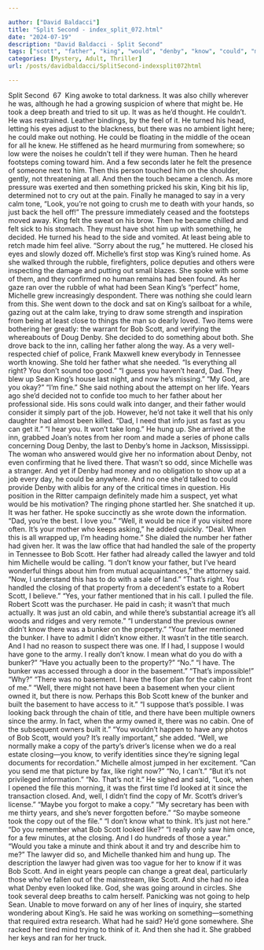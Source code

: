 ```yaml
---

author: ["David Baldacci"]
title: "Split Second - index_split_072.html"
date: "2024-07-19"
description: "David Baldacci - Split Second"
tags: ["scott", "father", "king", "would", "denby", "know", "could", "michelle", "bob", "said", "well", "bunker", "heard", "since", "like", "took", "make", "nothing", "knew", "felt", "something", "calm", "going", "back", "decided"]
categories: [Mystery, Adult, Thriller]
url: /posts/davidbaldacci/SplitSecond-indexsplit072html

---
```



Split Second
		 67 
King awoke to total darkness. It was also chilly wherever he was, although he had a growing suspicion of where that might be. He took a deep breath and tried to sit up. It was as he’d thought. He couldn’t. He was restrained. Leather bindings, by the feel of it. He turned his head, letting his eyes adjust to the blackness, but there was no ambient light here; he could make out nothing. He could be floating in the middle of the ocean for all he knew. He stiffened as he heard murmuring from somewhere; so low were the noises he couldn’t tell if they were human. Then he heard footsteps coming toward him. And a few seconds later he felt the presence of someone next to him. Then this person touched him on the shoulder, gently, not threatening at all. And then the touch became a clench. As more pressure was exerted and then something pricked his skin, King bit his lip, determined not to cry out at the pain.
Finally he managed to say in a very calm tone, “Look, you’re not going to crush me to death with your hands, so just back the hell off!”
The pressure immediately ceased and the footsteps moved away. King felt the sweat on his brow. Then he became chilled and felt sick to his stomach. They must have shot him up with something, he decided. He turned his head to the side and vomited.
At least being able to retch made him feel alive. “Sorry about the rug,” he muttered. He closed his eyes and slowly dozed off.
Michelle’s first stop was King’s ruined home. As she walked through the rubble, firefighters, police deputies and others were inspecting the damage and putting out small blazes. She spoke with some of them, and they confirmed no human remains had been found. As her gaze ran over the rubble of what had been Sean King’s “perfect” home, Michelle grew increasingly despondent. There was nothing she could learn from this. She went down to the dock and sat on King’s sailboat for a while, gazing out at the calm lake, trying to draw some strength and inspiration from being at least close to things the man so dearly loved.
Two items were bothering her greatly: the warrant for Bob Scott, and verifying the whereabouts of Doug Denby. She decided to do something about both. She drove back to the inn, calling her father along the way. As a very well-respected chief of police, Frank Maxwell knew everybody in Tennessee worth knowing. She told her father what she needed.
“Is everything all right? You don’t sound too good.”
“I guess you haven’t heard, Dad. They blew up Sean King’s house last night, and now he’s missing.”
“My God, are you okay?”
“I’m fine.” She said nothing about the attempt on her life. Years ago she’d decided not to confide too much to her father about her professional side. His sons could walk into danger, and their father would consider it simply part of the job. However, he’d not take it well that his only daughter had almost been killed. “Dad, I need that info just as fast as you can get it.”
“I hear you. It won’t take long.” He hung up.
She arrived at the inn, grabbed Joan’s notes from her room and made a series of phone calls concerning Doug Denby, the last to Denby’s home in Jackson, Mississippi. The woman who answered would give her no information about Denby, not even confirming that he lived there. That wasn’t so odd, since Michelle was a stranger. And yet if Denby had money and no obligation to show up at a job every day, he could be anywhere. And no one she’d talked to could provide Denby with alibis for any of the critical times in question. His position in the Ritter campaign definitely made him a suspect, yet what would be his motivation?
The ringing phone startled her. She snatched it up. It was her father. He spoke succinctly as she wrote down the information.
“Dad, you’re the best. I love you.”
“Well, it would be nice if you visited more often. It’s your mother who keeps asking,” he added quickly.
“Deal. When this is all wrapped up, I’m heading home.”
She dialed the number her father had given her. It was the law office that had handled the sale of the property in Tennessee to Bob Scott. Her father had already called the lawyer and told him Michelle would be calling.
“I don’t know your father, but I’ve heard wonderful things about him from mutual acquaintances,” the attorney said. “Now, I understand this has to do with a sale of land.”
“That’s right. You handled the closing of that property from a decedent’s estate to a Robert Scott, I believe.”
“Yes, your father mentioned that in his call. I pulled the file. Robert Scott was the purchaser. He paid in cash; it wasn’t that much actually. It was just an old cabin, and while there’s substantial acreage it’s all woods and ridges and very remote.”
“I understand the previous owner didn’t know there was a bunker on the property.”
“Your father mentioned the bunker. I have to admit I didn’t know either. It wasn’t in the title search. And I had no reason to suspect there was one. If I had, I suppose I would have gone to the army. I really don’t know. I mean what do you do with a bunker?”
“Have you actually been to the property?”
“No.”
“I have. The bunker was accessed through a door in the basement.”
“That’s impossible!”
“Why?”
“There was no basement. I have the floor plan for the cabin in front of me.”
“Well, there might not have been a basement when your client owned it, but there is now. Perhaps this Bob Scott knew of the bunker and built the basement to have access to it.”
“I suppose that’s possible. I was looking back through the chain of title, and there have been multiple owners since the army. In fact, when the army owned it, there was no cabin. One of the subsequent owners built it.”
“You wouldn’t happen to have any photos of Bob Scott, would you? It’s really important,” she added.
“Well, we normally make a copy of the party’s driver’s license when we do a real estate closing—you know, to verify identities since they’re signing legal documents for recordation.”
Michelle almost jumped in her excitement. “Can you send me that picture by fax, like right now?”
“No, I can’t.”
“But it’s not privileged information.”
“No. That’s not it.” He sighed and said, “Look, when I opened the file this morning, it was the first time I’d looked at it since the transaction closed. And, well, I didn’t find the copy of Mr. Scott’s driver’s license.”
“Maybe you forgot to make a copy.”
“My secretary has been with me thirty years, and she’s never forgotten before.”
“So maybe someone took the copy out of the file.”
“I don’t know what to think. It’s just not here.”
“Do you remember what Bob Scott looked like?”
“I really only saw him once, for a few minutes, at the closing. And I do hundreds of those a year.”
“Would you take a minute and think about it and try and describe him to me?”
The lawyer did so, and Michelle thanked him and hung up.
The description the lawyer had given was too vague for her to know if it was Bob Scott. And in eight years people can change a great deal, particularly those who’ve fallen out of the mainstream, like Scott. And she had no idea what Denby even looked like. God, she was going around in circles. She took several deep breaths to calm herself. Panicking was not going to help Sean.
Unable to move forward on any of her lines of inquiry, she started wondering about King’s. He said he was working on something—something that required extra research. What had he said? He’d gone somewhere. She racked her tired mind trying to think of it.
And then she had it. She grabbed her keys and ran for her truck.
